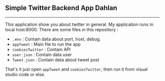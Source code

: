 ## Simple Twitter Backend App Dahlan
______________________________

This application show you about twitter in general. My application runs in local host:8000. There are some files in this repository :
- `.env`              : Contain data about port, host, debug.
- `appTweet`          : Main file to run the app
- `cookiesTwitter`    : Contain API
- `user.json`         : Contain data user
- `Tweet.json`        : Contain data about tweet post

That's it just open `appTweet` and `cookiesTwitter`, then run it from visual studio code or else. 

